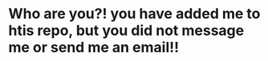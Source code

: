 <h1> Who are you?!
 you have added me to htis repo, but you did not message me or send me an email!!
